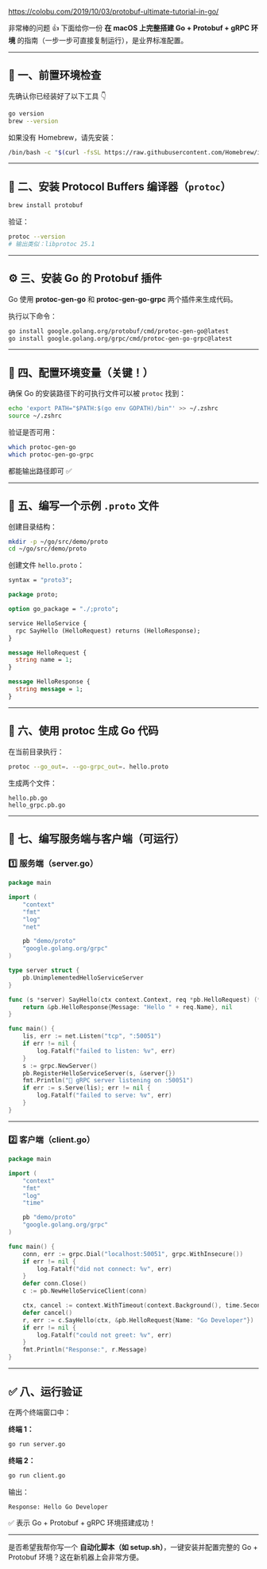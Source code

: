https://colobu.com/2019/10/03/protobuf-ultimate-tutorial-in-go/



非常棒的问题 👍
下面给你一份 **在 macOS 上完整搭建 Go + Protobuf + gRPC 环境** 的指南（一步一步可直接复制运行），是业界标准配置。

---

## 🧩 一、前置环境检查

先确认你已经装好了以下工具 👇

```bash
go version
brew --version
```

如果没有 Homebrew，请先安装：

```bash
/bin/bash -c "$(curl -fsSL https://raw.githubusercontent.com/Homebrew/install/HEAD/install.sh)"
```

---

## 🧱 二、安装 Protocol Buffers 编译器（`protoc`）

```bash
brew install protobuf
```

验证：

```bash
protoc --version
# 输出类似：libprotoc 25.1
```

---

## ⚙️ 三、安装 Go 的 Protobuf 插件

Go 使用 **protoc-gen-go** 和 **protoc-gen-go-grpc** 两个插件来生成代码。

执行以下命令：

```bash
go install google.golang.org/protobuf/cmd/protoc-gen-go@latest
go install google.golang.org/grpc/cmd/protoc-gen-go-grpc@latest
```

---

## 🧭 四、配置环境变量（关键！）

确保 Go 的安装路径下的可执行文件可以被 `protoc` 找到：

```bash
echo 'export PATH="$PATH:$(go env GOPATH)/bin"' >> ~/.zshrc
source ~/.zshrc
```

验证是否可用：

```bash
which protoc-gen-go
which protoc-gen-go-grpc
```

都能输出路径即可 ✅

---

## 📘 五、编写一个示例 `.proto` 文件

创建目录结构：

```bash
mkdir -p ~/go/src/demo/proto
cd ~/go/src/demo/proto
```

创建文件 `hello.proto`：

```proto
syntax = "proto3";

package proto;

option go_package = "./;proto";

service HelloService {
  rpc SayHello (HelloRequest) returns (HelloResponse);
}

message HelloRequest {
  string name = 1;
}

message HelloResponse {
  string message = 1;
}
```

---

## 🔧 六、使用 protoc 生成 Go 代码

在当前目录执行：

```bash
protoc --go_out=. --go-grpc_out=. hello.proto
```

生成两个文件：

```
hello.pb.go
hello_grpc.pb.go
```

---

## 🚀 七、编写服务端与客户端（可运行）

### 1️⃣ 服务端（server.go）

```go
package main

import (
	"context"
	"fmt"
	"log"
	"net"

	pb "demo/proto"
	"google.golang.org/grpc"
)

type server struct {
	pb.UnimplementedHelloServiceServer
}

func (s *server) SayHello(ctx context.Context, req *pb.HelloRequest) (*pb.HelloResponse, error) {
	return &pb.HelloResponse{Message: "Hello " + req.Name}, nil
}

func main() {
	lis, err := net.Listen("tcp", ":50051")
	if err != nil {
		log.Fatalf("failed to listen: %v", err)
	}
	s := grpc.NewServer()
	pb.RegisterHelloServiceServer(s, &server{})
	fmt.Println("🚀 gRPC server listening on :50051")
	if err := s.Serve(lis); err != nil {
		log.Fatalf("failed to serve: %v", err)
	}
}
```

---

### 2️⃣ 客户端（client.go）

```go
package main

import (
	"context"
	"fmt"
	"log"
	"time"

	pb "demo/proto"
	"google.golang.org/grpc"
)

func main() {
	conn, err := grpc.Dial("localhost:50051", grpc.WithInsecure())
	if err != nil {
		log.Fatalf("did not connect: %v", err)
	}
	defer conn.Close()
	c := pb.NewHelloServiceClient(conn)

	ctx, cancel := context.WithTimeout(context.Background(), time.Second)
	defer cancel()
	r, err := c.SayHello(ctx, &pb.HelloRequest{Name: "Go Developer"})
	if err != nil {
		log.Fatalf("could not greet: %v", err)
	}
	fmt.Println("Response:", r.Message)
}
```

---

## ✅ 八、运行验证

在两个终端窗口中：

**终端 1：**

```bash
go run server.go
```

**终端 2：**

```bash
go run client.go
```

输出：

```
Response: Hello Go Developer
```

✅ 表示 Go + Protobuf + gRPC 环境搭建成功！

---

是否希望我帮你写一个 **自动化脚本（如 setup.sh）**，一键安装并配置完整的 Go + Protobuf 环境？这在新机器上会非常方便。




